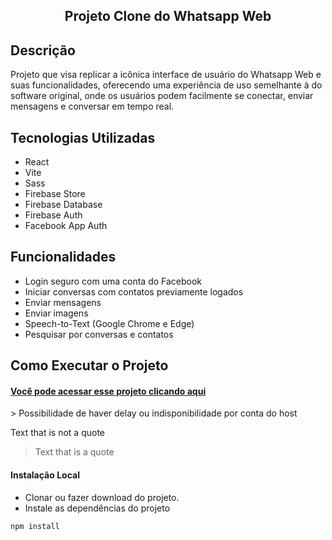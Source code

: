 <h2 align="center">Projeto Clone do Whatsapp Web</h2>

## Descrição

Projeto que visa replicar a icônica interface de usuário do Whatsapp Web e suas funcionalidades, oferecendo uma experiência de uso semelhante à do software original, onde os usuários podem facilmente se conectar, enviar mensagens e conversar em tempo real.

## Tecnologias Utilizadas

* React
* Vite
* Sass
* Firebase Store
* Firebase Database
* Firebase Auth
* Facebook App Auth

## Funcionalidades

* Login seguro com uma conta do Facebook
* Iniciar conversas com contatos previamente logados
* Enviar mensagens
* Enviar imagens
* Speech-to-Text (Google Chrome e Edge)
* Pesquisar por conversas e contatos

## Como Executar o Projeto

<h4><a href="https://joaopedrolt.github.io/whatsapp-clone-reactjs/">Você pode acessar esse projeto clicando aqui</a></h3>
> Possibilidade de haver delay ou indisponibilidade por conta do host

Text that is not a quote

> Text that is a quote

#### Instalação Local

* Clonar ou fazer download do projeto.
* Instale as dependências do projeto
```bash
npm install
```




